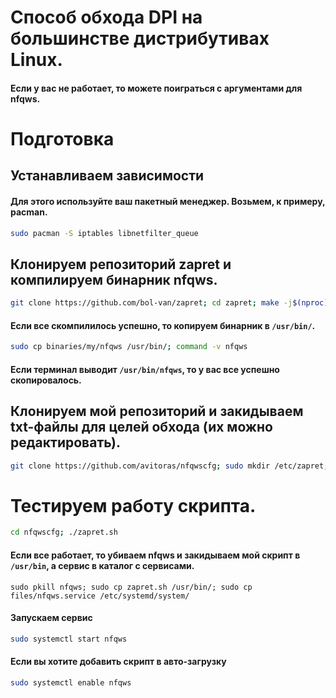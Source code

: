# Способ обхода DPI на большинстве дистрибутивах Linux.
#### Если у вас не работает, то можете поиграться с аргументами для nfqws.
# Подготовка
## Устанавливаем зависимости
#### Для этого используйте ваш пакетный менеджер. Возьмем, к примеру, pacman.
```sh
sudo pacman -S iptables libnetfilter_queue
```
## Клонируем репозиторий zapret и компилируем бинарник nfqws.
```sh
git clone https://github.com/bol-van/zapret; cd zapret; make -j$(nproc)
```
#### Если все скомпилилось успешно, то копируем бинарник в `/usr/bin/`.
```sh
sudo cp binaries/my/nfqws /usr/bin/; command -v nfqws
```
#### Если терминал выводит `/usr/bin/nfqws`, то у вас все успешно скопировалось.

## Клонируем мой репозиторий и закидываем txt-файлы для целей обхода (их можно редактировать).
```sh
git clone https://github.com/avitoras/nfqwscfg; sudo mkdir /etc/zapret; sudo cp nfqwscfg/files/* /etc/zapret
```
# Тестируем работу скрипта. 
```sh
cd nfqwscfg; ./zapret.sh
```
#### Если все работает, то убиваем nfqws и закидываем мой скрипт в `/usr/bin`, а сервис в каталог с сервисами.
```
sudo pkill nfqws; sudo cp zapret.sh /usr/bin/; sudo cp files/nfqws.service /etc/systemd/system/
```
#### Запускаем сервис
```sh
sudo systemctl start nfqws
```
#### Если вы хотите добавить скрипт в авто-загрузку
```sh
sudo systemctl enable nfqws
```







